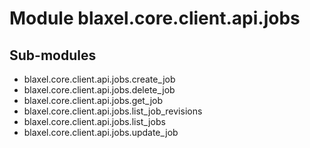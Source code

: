 Module blaxel.core.client.api.jobs
==================================

Sub-modules
-----------
* blaxel.core.client.api.jobs.create_job
* blaxel.core.client.api.jobs.delete_job
* blaxel.core.client.api.jobs.get_job
* blaxel.core.client.api.jobs.list_job_revisions
* blaxel.core.client.api.jobs.list_jobs
* blaxel.core.client.api.jobs.update_job